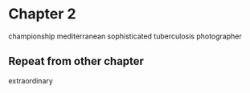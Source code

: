 # Chapter 2

championship mediterranean sophisticated tuberculosis photographer

## Repeat from other chapter

extraordinary
